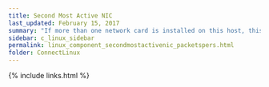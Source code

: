 ```yaml
---
title: Second Most Active NIC
last_updated: February 15, 2017
summary: "If more than one network card is installed on this host, this is the rate of network packets being received and sent for the network card that has the second-highest rate of packet transfers."
sidebar: c_linux_sidebar
permalink: linux_component_secondmostactivenic_packetspers.html
folder: ConnectLinux
---
```




{% include links.html %}
